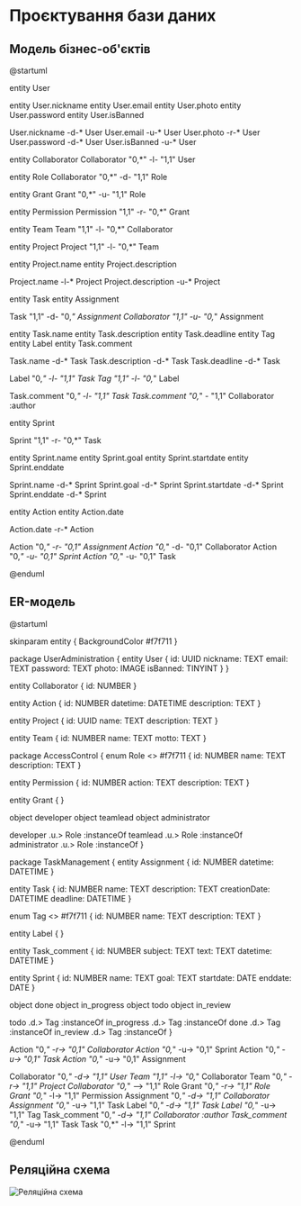 # Проєктування бази даних

## Модель бізнес-об'єктів

@startuml

entity User

entity User.nickname
entity User.email
entity User.photo
entity User.password
entity User.isBanned

User.nickname -d-* User
User.email -u-* User
User.photo -r-* User
User.password -d-* User
User.isBanned -u-* User

entity Collaborator
Collaborator "0,*" -l- "1,1" User

entity Role
Collaborator "0,*" -d- "1,1" Role

entity Grant
Grant "0,*" -u- "1,1" Role

entity Permission
Permission "1,1" -r- "0,*" Grant

entity Team
Team "1,1" -l- "0,*" Collaborator

entity Project
Project "1,1" -l- "0,*" Team

entity Project.name
entity Project.description

Project.name -l-* Project
Project.description -u-* Project

entity Task
entity Assignment

Task "1,1" -d- "0,*" Assignment
Collaborator "1,1" -u- "0,*" Assignment

entity Task.name
entity Task.description
entity Task.deadline
entity Tag
entity Label
entity Task.comment

Task.name -d-* Task
Task.description -d-* Task
Task.deadline -d-* Task

Label "0,*" -l- "1,1" Task
Tag "1,1" -l- "0,*" Label

Task.comment "0,*" -l- "1,1" Task
Task.comment "0,*" - "1,1" Collaborator :author

entity Sprint

Sprint "1,1" -r- "0,*" Task

entity Sprint.name
entity Sprint.goal
entity Sprint.startdate
entity Sprint.enddate

Sprint.name -d-* Sprint
Sprint.goal -d-* Sprint
Sprint.startdate -d-* Sprint
Sprint.enddate -d-* Sprint

entity Action
entity Action.date

Action.date -r-* Action

Action "0,*" -r- "0,1" Assignment
Action "0,*" -d- "0,1" Collaborator
Action "0,*" -u- "0,1" Sprint
Action "0,*" -u- "0,1" Task


@enduml

## ER-модель

@startuml

skinparam entity {
BackgroundColor #f7f711
}

package UserAdministration {
entity User {
    id: UUID
    nickname: TEXT
    email: TEXT
    password: TEXT
    photo: IMAGE
    isBanned: TINYINT
}
}

entity Collaborator {
    id: NUMBER
}

entity Action {
    id: NUMBER
    datetime: DATETIME
    description: TEXT
}

entity Project {
    id: UUID
    name: TEXT
    description: TEXT
}

entity Team {
    id: NUMBER
    name: TEXT
    motto: TEXT
}

package AccessControl {
enum Role <<ENUMERATION>> #f7f711 {
    id: NUMBER
    name: TEXT
    description: TEXT
}

entity Permission {
    id: NUMBER
    action: TEXT
    description: TEXT
}

entity Grant {
}

object developer
object teamlead
object administrator

developer .u.> Role :instanceOf
teamlead .u.> Role :instanceOf
administrator .u.> Role :instanceOf
}

package TaskManagement {
entity Assignment {
    id: NUMBER
    datetime: DATETIME
}

entity Task {
    id: NUMBER
    name: TEXT
    description: TEXT
    creationDate: DATETIME
    deadline: DATETIME
}

enum Tag <<ENUMERATION>> #f7f711 {
    id: NUMBER
    name: TEXT
    description: TEXT
}

entity Label {
}

entity Task_comment {
    id: NUMBER
    subject: TEXT
    text: TEXT
    datetime: DATETIME
}

entity Sprint {
    id: NUMBER
    name: TEXT
    goal: TEXT
    startdate: DATE
    enddate: DATE
}

object done
object in_progress
object todo
object in_review

todo .d.> Tag :instanceOf
in_progress .d.> Tag :instanceOf
done .d.> Tag :instanceOf
in_review .d.> Tag :instanceOf
}

Action "0,*" -r-> "0,1" Collaborator
Action "0,*" -u-> "0,1" Sprint
Action "0,*" -u-> "0,1" Task
Action "0,*" -u-> "0,1" Assignment

Collaborator "0,*" -d-> "1,1" User
Team "1,1" -l-> "0,*" Collaborator
Team "0,*" -r-> "1,1" Project
Collaborator "0,*" --> "1,1" Role
Grant "0,*" -r-> "1,1" Role
Grant "0,*" -l-> "1,1" Permission
Assignment "0,*" -d-> "1,1" Collaborator
Assignment "0,*" -u-> "1,1" Task
Label "0,*" -d-> "1,1" Task
Label "0,*" -u-> "1,1" Tag
Task_comment "0,*" -d-> "1,1" Collaborator :author
Task_comment "0,*" -u-> "1,1" Task
Task "0,*" -l-> "1,1" Sprint

@enduml

## Реляційна схема

![Реляційна схема](https://github.com/Yana-Koroliuk/databases-course-work/assets/59470968/7dc3173a-d7ed-4fd5-bc2d-df074a3ab31f)
